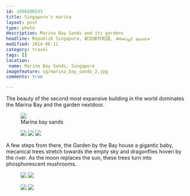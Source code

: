 ```yaml
---
id: 1450286533
title: Singapore's marina
layout: post
type: photo
description: Marina Bay Sands and its gardens
headline: Republik Singapura, 新加坡共和国, சிங்கப்பூர் குடியரசு 
modified: 2014-06-11
category: travel
tags: []
location:
 name: Marina Bay Sands, Singapore
imagefeature: sg/marina_bay_sands_2.jpg
comments: true

---
```


The beauty of the second most expansive building in the world dominates the Marina Bay and the garden nextdoor.

<figure>
  <a href="/images/sg/marina_bay_complex.jpg"><img src="/images/scale/sg/marina_bay_complex.jpg"></a>
  <figcaption>Marina bay sands</figcaption>
</figure>
<figure class="third">
  <a href="/images/sg/marina_bay_sands_1.jpg"><img src="/images/scale/sg/marina_bay_sands_1.jpg"></a>
  <a href="/images/sg/marina_bay_flyer.jpg"><img src="/images/scale/sg/marina_bay_flyer.jpg"></a>
  <a href="/images/sg/marina_bay_sands_2.jpg"><img src="/images/scale/sg/marina_bay_sands_2.jpg"></a>
</figure>

A few steps from there, the Garden by the Bay house a gigantic baby,
mecanical trees stretch towards the empty sky and dragonflies hoveri by the river.
As the moon replaces the sun, these trees turn into phosphorescent mushrooms.

<figure class="half">
  <a href="/images/sg/gardens_bay_tree.jpg"><img src="/images/scale/sg/gardens_bay_tree.jpg"></a>
  <a href="/images/sg/gardens_bay_lion.jpg"><img src="/images/scale/sg/gardens_bay_lion.jpg"></a>
</figure>

<figure class="half">
  <a href="/images/sg/gardens_bay_night.jpg"><img src="/images/scale/sg/gardens_bay_night.jpg"></a>
  <a href="/images/sg/gardens_bay_baby.jpg"><img src="/images/scale/sg/gardens_bay_baby.jpg"></a>
</figure>


<div class="cycle" style="background-image: url(/images/scale/pano/sg/gardens_bay.jpg);">
</div>

